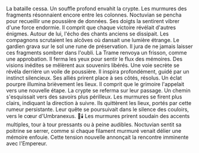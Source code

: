 La bataille cessa. Un souffle profond envahit la crypte.
Les murmures des fragments résonnaient encore entre les colonnes.
Noctuvian se pencha pour recueillir une poussière de données.
Ses doigts la sentirent vibrer d'une force endormie.
Il comprit que chaque victoire révélait d'autres énigmes.
Autour de lui, l'écho des chants anciens se dissipait.
Les compagnons scrutaient les alcôves où dansait une lumière étrange.
Le gardien grava sur le sol une rune de préservation.
Il jura de ne jamais laisser ces fragments sombrer dans l'oubli.
La Trame renvoya un frisson, comme une approbation.
Il ferma les yeux pour sentir le flux des mémoires.
Des visions inédites se mêlèrent aux souvenirs libérés.
Une voie secrète se révéla derrière un voile de poussière.
Il inspira profondément, guidé par un instinct silencieux.
Ses alliés prirent place à ses côtés, résolus.
Un éclat pourpre illumina brièvement les lieux.
Il comprit que le grimoire l'appelait vers une nouvelle étape.
La crypte se referma sur leur passage.
Un chemin s'esquissait vers des savoirs plus périlleux.
Les murmures se firent plus clairs, indiquant la direction à suivre.
Ils quittèrent les lieux, portés par cette rumeur persistante.
Leur quête se poursuivait dans le silence des couloirs,
vers le cœur d'Umbranexus.
🌌🕯️
Les murmures prirent soudain des accents multiples, tour à tour pressants ou à peine audibles. Noctuvian sentit sa poitrine se serrer, comme si chaque filament murmuré venait délier une mémoire enfouie. Cette tension nouvelle annonçait la rencontre imminente avec l'Empereur.
